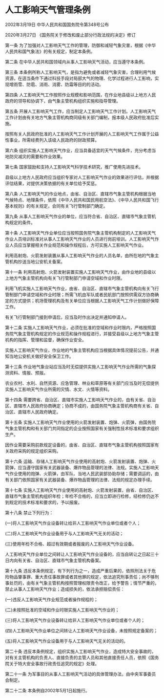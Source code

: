 # 人工影响天气管理条例

2002年3月19日 中华人民共和国国务院令第348号公布

2020年3月27日 《国务院关于修改和废止部分行政法规的决定》修订

<!-- INFO END -->

第一条 为了加强对人工影响天气工作的管理，防御和减轻气象灾害，根据《中华人民共和国气象法》的有关规定，制定本条例。

第二条 在中华人民共和国领域内从事人工影响天气活动，应当遵守本条例。

第三条 本条例所称人工影响天气，是指为避免或者减轻气象灾害，合理利用气候资源，在适当条件下通过科技手段对局部大气的物理、化学过程进行人工影响，实现增雨雪、防雹、消雨、消雾、防霜等目的的活动。

第四条 人工影响天气工作按照作业规模和影响范围，在作业地县级以上地方人民政府的领导和协调下，由气象主管机构组织实施和指导管理。

第五条 开展人工影响天气工作，应当制定人工影响天气工作计划。人工影响天气工作计划由有关地方气象主管机构商同级有关部门编制，报本级人民政府批准后实施。

按照有关人民政府批准的人工影响天气工作计划开展的人工影响天气工作属于公益性事业，所需经费列入该级人民政府的财政预算。

第六条 组织实施人工影响天气作业，应当具备适宜的天气气候条件，充分考虑当地防灾减灾的需要和作业效果。

第七条 国家鼓励和支持人工影响天气科学技术研究，推广使用先进技术。

县级以上地方人民政府应当组织专家对人工影响天气作业的效果进行评估，并根据评估结果，对提供决策依据的有关单位给予奖惩。

第八条 人工影响天气的作业地点，由省、自治区、直辖市气象主管机构根据当地气候特点、地理条件，依照《中华人民共和国民用航空法》、《中华人民共和国飞行基本规则》的有关规定，会同有关飞行管制部门确定。

第九条 从事人工影响天气作业的单位，应当符合省、自治区、直辖市气象主管机构规定的条件。

第十条 人工影响天气作业单位应当按照国务院气象主管机构制定的人工影响天气作业人员培训标准对从事人工影响天气作业的人员进行岗前培训。人工影响天气作业人员应当掌握相关作业规范和操作规程后，方可实施人工影响天气作业。

利用高射炮、火箭发射装置从事人工影响天气作业的人员名单，由所在地的气象主管机构抄送当地公安机关备案。

第十一条 利用高射炮、火箭发射装置实施人工影响天气作业，由作业地的县级以上地方气象主管机构向有关飞行管制部门申请空域和作业时限。

利用飞机实施人工影响天气作业，由省、自治区、直辖市气象主管机构向有关飞行管制部门申请空域和作业时限；所需飞机由军队或者民航部门按照供需双方协商确定的方式提供；机场管理机构及有关单位应当根据人工影响天气工作计划做好保障工作。

有关飞行管制部门接到申请后，应当及时作出决定并通知申请人。

第十二条 实施人工影响天气作业，必须在批准的空域和作业时限内，严格按照国务院气象主管机构规定的作业规范和操作规程进行，并接受县级以上地方气象主管机构的指挥、管理和监督，确保作业安全。

实施人工影响天气作业，作业地的气象主管机构应当根据具体情况提前公告，并通知当地公安机关做好安全保卫工作。

第十三条 作业地气象台站应当及时无偿提供实施人工影响天气作业所需的气象探测资料、情报、预报。

农业农村、水利、自然资源、应急管理、林业和草原等有关部门应当及时无偿提供实施人工影响天气作业所需的灾情、水文、火情等资料。

第十四条 需要跨省、自治区、直辖市实施人工影响天气作业的，由有关省、自治区、直辖市人民政府协商确定；协商不成的，由国务院气象主管机构商有关省、自治区、直辖市人民政府确定。

第十五条 实施人工影响天气作业使用的火箭发射装置、炮弹、火箭弹，由国务院气象主管机构和有关部门共同指定的企业按照国家有关强制性技术标准和要求组织生产。

因作业需要采购前款规定设备的，由省、自治区、直辖市气象主管机构按照国家有关政府采购的规定组织采购。

第十六条 运输、存储人工影响天气作业使用的高射炮、火箭发射装置、炮弹、火箭弹，应当遵守国家有关武器装备、爆炸物品管理的法律、法规。实施人工影响天气作业使用的炮弹、火箭弹，由军队、当地人民武装部协助存储；需要调运的，由有关部门依照国家有关武器装备、爆炸物品管理的法律、法规的规定办理手续。

第十七条 实施人工影响天气作业使用的高射炮、火箭发射装置，由省、自治区、直辖市气象主管机构组织年检；年检不合格的，应当立即进行检修，经检修仍达不到规定的技术标准和要求的，予以报废。

第十八条 禁止下列行为：

(一)将人工影响天气作业设备转让给非人工影响天气作业单位或者个人；

(二)将人工影响天气作业设备用于与人工影响天气无关的活动；

(三)使用年检不合格、超过有效期或者报废的人工影响天气作业设备。

人工影响天气作业单位之间转让人工影响天气作业设备的，应当自转让之日起三十日内向有关省、自治区、直辖市气象主管机构备案。

第十九条 违反本条例规定，有下列行为之一，造成严重后果的，依照刑法关于危险物品肇事罪、重大责任事故罪或者其他罪的规定，依法追究刑事责任；尚不够刑事处罚的，由有关气象主管机构按照管理权限责令改正，给予警告；情节严重的，禁止从事人工影响天气作业；造成损失的，依法承担赔偿责任：

(一)违反人工影响天气作业规范或者操作规程的；

(二)未按照批准的空域和作业时限实施人工影响天气作业的；

(三)将人工影响天气作业设备转让给非人工影响天气作业单位或者个人的；

(四)人工影响天气作业单位之间转让人工影响天气作业设备，未按照规定备案的；

(五)将人工影响天气作业设备用于与人工影响天气无关的活动的。

第二十条 违反本条例规定，组织实施人工影响天气作业，造成特大安全事故的，对有关主管机构的负责人、直接负责的主管人员和其他直接责任人员，依照《国务院关于特大安全事故行政责任追究的规定》处理。

第二十一条 为军事目的从事人工影响天气活动的具体管理办法，由中央军事委员会制定。

第二十二条 本条例自2002年5月1日起施行。

